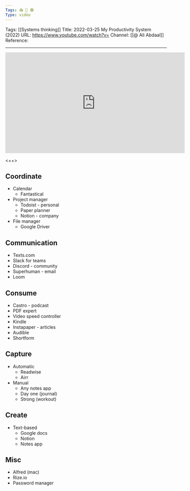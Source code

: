 ```yaml
---
Tags: 📥 🎥 🟢
Type: video
---
```


Tags: [[Systems thinking]]
Title: 2022-03-25 My Productivity System (2022)
URL: https://www.youtube.com/watch?v=
Channel: [[@ Ali Abdaal]]
Reference: 

---

<center>
	<iframe width="560" height="315" src="https://www.youtube.com/embed/tQSKyvjsUuI" frameborder="0" allow="accelerometer; autoplay; encrypted-media; gyroscope; picture-in-picture" allow-fullscreen></iframe>
</center>

<++>

## Coordinate

- Calendar
	- Fantastical
- Project manager
	- Todoist - personal
	- Paper planner
	- Notion - company
- File manager
	- Google Driver

## Communication

- Texts.com
- Slack for teams
- Discord - community
- Superhuman - email
- Loom

## Consume

- Castro - podcast
- PDF expert
- Video speed controller
- Kindle
- Instapaper - articles
- Audible
- Shortform

## Capture

- Automatic
	- Readwise
	- Airr
- Manual
	- Any notes app
	- Day one (journal)
	- Strong (workout)

## Create

- Text-based
	- Google docs
	- Notion
	- Notes app


## Misc

- Alfred (mac)
- Rize.io
- Password manager
